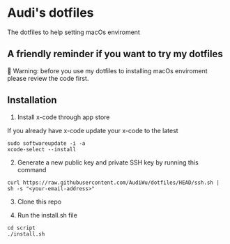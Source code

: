 # Audi's dotfiles
The dotfiles to help setting macOs enviroment

## A friendly reminder if you want to try my dotfiles

🚨 Warning: before you use my dotfiles to installing macOs enviroment please review the code first.



## Installation

1. Install x-code through app store

If you already have x-code update your x-code to the latest

```
sudo softwareupdate -i -a
xcode-select --install
```
2. Generate a new public key and private SSH key by running this command

```
curl https://raw.githubusercontent.com/AudiWu/dotfiles/HEAD/ssh.sh | sh -s "<your-email-address>"
```

3. Clone this repo

4. Run the install.sh file 

```
cd script
./install.sh
```
